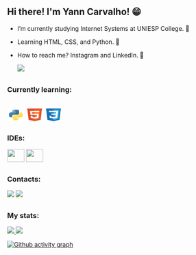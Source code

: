## Hi there! I'm Yann Carvalho! 😁

- I’m currently studying Internet Systems at UNIESP College. 🎒
- Learning HTML, CSS, and Python. 💭
- How to reach me? Instagram and LinkedIn. 📮

    ![](https://komarev.com/ghpvc/?username=yann-carvalho&style=plastic)

## 
### Currently learning:

<div style="display: inline_block"><br>
  <img align="center" alt="Yann-Python" height="30" width="40" src="https://raw.githubusercontent.com/devicons/devicon/master/icons/python/python-original.svg">
  <img align="center" alt="Ygor-HTML" height="30" width="40" src="https://raw.githubusercontent.com/devicons/devicon/master/icons/html5/html5-original.svg">
  <img align="center" alt="Ygor-CSS" height="30" width="40" src="https://raw.githubusercontent.com/devicons/devicon/master/icons/css3/css3-original.svg">

##
### IDEs:
<div>  
  <img align="center" height="30" width="40" src="https://cdn.jsdelivr.net/gh/devicons/devicon/icons/vscode/vscode-original.svg"/>
  <img align="center" height="30" width="40" src="https://cdn.jsdelivr.net/gh/devicons/devicon/icons/pycharm/pycharm-original.svg"/>
<div/>         

##
### Contacts:

<div>
  <a href="https://instagram.com/yannsoares" target="_blank"><img src="https://img.shields.io/badge/-Instagram-%23E4405F?style=for-the-badge&logo=instagram&logoColor=white" target="_blank"></a>
  <a href="https://www.linkedin.com/in/yanncarvalho" target="_blank"><img src="https://img.shields.io/badge/-LinkedIn-%230077B5?style=for-the-badge&logo=linkedin&logoColor=white" target="_blank"></a>
<div/>

##
### My stats:

<div>
  <a href="https://github.com/yann-carvalho">
  <img height="180em" src="https://github-readme-stats.vercel.app/api?username=yann-carvalho&show_icons=true&theme=dark&include_all_commits=true&count_private=true"/>
  <img height="180em" src="https://github-readme-stats.vercel.app/api/top-langs/?username=yann-carvalho&layout=compact&langs_count=16&theme=dark"/>
</div>
  
  ![Github activity graph](https://github-readme-activity-graph.cyclic.app/graph?username=yann-carvalho&theme=high-contrast)

##
